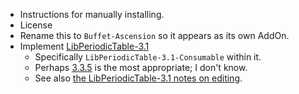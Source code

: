 - Instructions for manually installing.
- License
- Rename this to `Buffet-Ascension` so it appears as its own AddOn.
- Implement [LibPeriodicTable-3.1](https://www.wowace.com/projects/libperiodictable-3-1)
  - Specifically `LibPeriodicTable-3.1-Consumable` within it.
  - Perhaps [3.3.5](https://www.wowace.com/projects/libperiodictable-3-1/files/502720) is the most appropriate; I don't know.
  - See also [the LibPeriodicTable-3.1 notes on editing](https://legacy.curseforge.com/wow/addons/libperiodictable-3-1/pages/editing).
